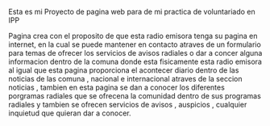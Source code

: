Esta es mi Proyecto de pagina web para de mi practica de voluntariado en IPP

Pagina crea con el proposito de que esta radio emisora tenga su pagina en internet,
en la cual se puede mantener en contacto atraves de un formulario para temas de 
ofrecer los servicios de avisos radiales o dar a concer alguna informacion dentro 
de la comuna donde esta fisicamente esta radio emisora al igual que esta pagina 
proporciona el acontecer diario dentro de las noticias de las comuna , nacional e
internacional atraves de la seccion noticias , tambien en esta pagina se dan a conocer
los diferentes porgramas radiales que se ofrecena la comunidad dentro de sus programas radiales
y tambien se ofrecen servicios de avisos , auspicios , cualquier inquietud que quieran dar a conocer.
